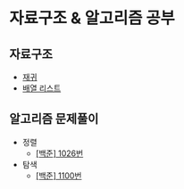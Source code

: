# 자료구조 & 알고리즘 공부

## 자료구조

- [재귀](https://github.com/im-yeobi/algorithm/tree/master/data-structure/recursion)
- [배열 리스트](https://github.com/im-yeobi/algorithm/tree/master/data-structure/array-list)


## 알고리즘 문제풀이

- 정렬
   - [[백준] 1026번](https://github.com/im-yeobi/algorithm/tree/master/algorithm/problem-solving/src/main/java/sorting/baekjoon/_1026)
- 탐색
   - [[백준] 1100번](https://github.com/im-yeobi/algorithm/tree/master/algorithm/problem-solving/src/main/java/search/baekjoon/_1100)